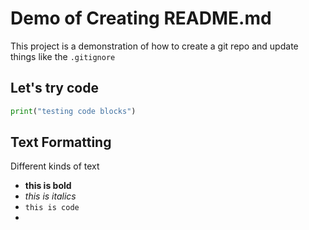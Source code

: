 # Demo of Creating README.md

This project is a demonstration of how to create a git repo and update things like the `.gitignore`


## Let's try code

```python
print("testing code blocks")
```

## Text Formatting

Different kinds of text
- **this is bold**
- *this is italics*
- `this is code `
- 
